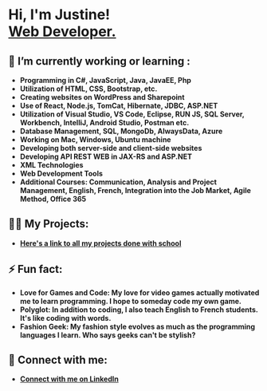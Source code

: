 <h1>Hi, I'm Justine! <br/><a href="https://github.com/Justinecle">Web Developer.</a>
  
<h2>🌱 I’m currently working or learning :</h2>

- <b>Programming in C#, JavaScript, Java, JavaEE, Php<b>
- <b>Utilization of HTML, CSS, Bootstrap, etc.<b>
- <b>Creating websites on WordPress and Sharepoint<b>
- <b>Use of React, Node.js, TomCat, Hibernate, JDBC, ASP.NET<b>
- <b>Utilization of Visual Studio, VS Code, Eclipse, RUN JS, SQL Server, Workbench, IntelliJ, Android Studio, Postman etc.<b>
- <b>Database Management, SQL, MongoDb, AlwaysData, Azure<b>
- <b>Working on Mac, Windows, Ubuntu machine<b>
- <b>Developing both server-side and client-side websites<b>
- <b>Developing API REST WEB in JAX-RS and ASP.NET<b>
- <b>XML Technologies<b>
- <b>Web Development Tools<b>
- <b>Additional Courses: Communication, Analysis and Project Management, English, French, Integration into the Job Market, Agile Method, Office 365<b>

<h2>👨‍💻 My Projects:</h2>

- [Here's a link to all my projects done with school](https://github.com/Justinecle?tab=repositories)
 
<h2>⚡ Fun fact:</h2>

- <b>Love for Games and Code: My love for video games actually motivated me to learn programming. I hope to someday code my own game.<b>
- <b>Polyglot: In addition to coding, I also teach English to French students. It's like coding with words.<b>
- <b>Fashion Geek: My fashion style evolves as much as the programming languages I learn. Who says geeks can't be stylish?<b>

<h2>🤳 Connect with me:</h2>

- [Connect with me on LinkedIn](https://www.linkedin.com/in/justine-clément)
